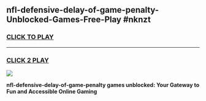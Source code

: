 
## nfl-defensive-delay-of-game-penalty-Unblocked-Games-Free-Play #nknzt
<h3>
<a href="https://us.freeplayer.one?title=nfl-defensive-delay-of-game-penalty&ref=9M">CLICK TO PLAY</a></h3>
<hr>

<h3>
<a href="https://us.freeplayer.one?title=nfl-defensive-delay-of-game-penalty&ref=9M">CLICK 2 PLAY</a>
  
</h3>

<a href="https://us.freeplayer.one?title=nfl-defensive-delay-of-game-penalty&ref=9M"><img src="https://clearcache.store/games.png"></a>


**nfl-defensive-delay-of-game-penalty games unblocked: Your Gateway to Fun and Accessible Online Gaming**
